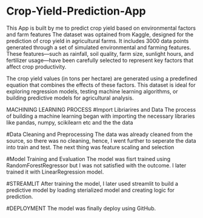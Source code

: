 # Crop-Yield-Prediction-App
This App is built by me to predict crop yield based on environmental factors and farm features
The dataset was optained from Kaggle, designed for the prediction of crop yield in agricultural farms. It includes 3000 data points generated through a set of simulated environmental and farming features. These features—such as rainfall, soil quality, farm size, sunlight hours, and fertilizer usage—have been carefully selected to represent key factors that affect crop productivity.

The crop yield values (in tons per hectare) are generated using a predefined equation that combines the effects of these factors. This dataset is ideal for exploring regression models, testing machine learning algorithms, or building predictive models for agricultural analysis.

MACHINING LEARNING PROCESS
#Import Libriarires and Data
The process of building a machine learning began with importing the necessary libraries like pandas, numpy, scikilearn etc and the the data

#Data Cleaning and Preprocessing
The data was already cleaned from the source, so there was no cleaning, hence, I went further to seperate the data into train and test. 
The next thing was feature scaling and selection

#Model Training and Evaluation
The model was fisrt trained using RandomForestRegressor but I was not satisfied with the outcome. I later trained it with LinearRegression model.

#STREAMLIT
After training the model, I later used streamlit to build a predictive model by loading sterialized model and creating logic for prediction.

#DEPLOYMENT
The model was finally deploy using GitHub.
